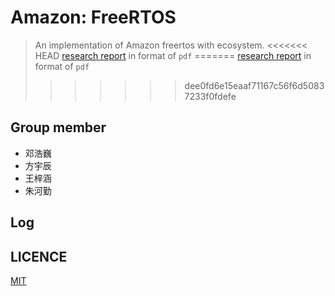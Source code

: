 
# Amazon: FreeRTOS
>An implementation of Amazon freertos with ecosystem.
<<<<<<< HEAD
[research report](research-report/research-report.pdf) in format of `pdf`
=======
[research report](https://github.com/OSH-2018/X-zdfsw/blob/master/research-report/src/research-report.pdf) in format of `pdf`
>>>>>>> dee0fd6e15eaaf71167c56f6d50837233f0fdefe
## Group member
* 邓浩巍
* 方宇辰
* 王梓涵
* 朱河勤

## Log


## LICENCE
[MIT](LICENCE)

